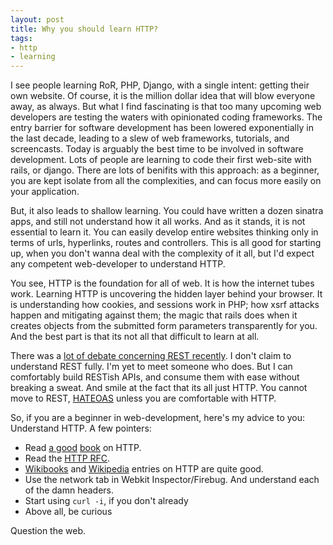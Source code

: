 ```yaml
---
layout: post
title: Why you should learn HTTP?
tags:
- http
- learning
---
```


I see people learning RoR, PHP, Django, with a single intent: getting their own website. Of course, it is the million dollar idea that will blow everyone away, as always. But what I find fascinating is that too many upcoming web developers are testing the waters with opinionated coding frameworks. The entry barrier for software development has been lowered exponentially in the last decade, leading to a slew of web frameworks, tutorials, and screencasts. Today is arguably the best time to be involved in software development. Lots of people are learning to code their first web-site with rails, or django. There are lots of benifits with this approach: as a beginner, you are kept isolate from all the complexities, and can focus more easily on your application.

But, it also leads to shallow learning. You could have written a dozen sinatra apps, and still not understand how it all works. And as it stands, it is not essential to learn it. You can easily develop entire websites thinking only in terms of urls, hyperlinks, routes and controllers. This is all good for starting up, when you don't wanna deal with the complexity of it all, but I'd expect any competent web-developer to understand HTTP.

You see, HTTP is the foundation for all of web. It is how the internet tubes work. Learning HTTP is uncovering the hidden layer behind your browser. It is understanding how cookies, and sessions work in PHP; how xsrf attacks happen and mitigating against them; the magic that rails does when it creates objects from the submitted form parameters transparently for you. And the best part is that its not all that difficult to learn at all.

There was a [lot of debate concerning REST recently](http://news.ycombinator.com/item?id=2724488). I don't claim to understand REST fully. I'm yet to meet someone who does. But I can comfortably build RESTish APIs, and consume them with ease without breaking a sweat. And smile at the fact that its all just HTTP. You cannot move to REST, [HATEOAS](http://en.wikipedia.org/wiki/HATEOAS) unless you are comfortable with HTTP.

So, if you are a beginner in web-development, here's my advice to you: Understand HTTP. A few pointers:

- Read [a good](http://shop.oreilly.com/product/9781565925090.do "HTTP: The Definitive Guide") [book](http://shop.oreilly.com/product/9781565928626.do "HTTP Pocket Reference") on HTTP.
- Read the [HTTP RFC](http://www.w3.org/Protocols/rfc2616/rfc2616.html).
- [Wikibooks](https://en.wikibooks.org/wiki/Communication_Networks/HTTP_Protocol) and [Wikipedia](http://en.wikipedia.org/wiki/Http) entries on HTTP are quite good.
- Use the network tab in Webkit Inspector/Firebug. And understand each of the damn headers.
- Start using `curl -i`, if you don't already
- Above all, be curious

Question the web.
